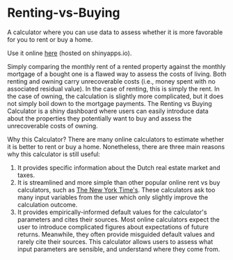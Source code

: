 # Renting-vs-Buying
A calculator where you can use data to assess whether it is more favorable for you to rent or buy a home.

Use it online [here](https://roy-m-moore.shinyapps.io/renting-vs-buying/) (hosted on shinyapps.io).

Simply comparing the monthly rent of a rented property against the monthly mortgage of a bought one is a flawed way to assess the costs of living. Both renting and owning carry unrecoverable costs (i.e., money spent with no associated residual value). In the case of renting, this is simply the rent. In the case of owning, the calculation is slightly more complicated, but it does not simply boil down to the mortgage payments. The Renting vs Buying Calculator is a shiny dashboard where users can easily introduce data about the properties they potentially want to buy and assess the unrecoverable costs of owning.

Why this Calculator?
There are many online calculators to estimate whether it is better to rent or buy a home. Nonetheless, there are three main reasons why this calculator is still useful:
1. It provides specific information about the Dutch real estate market and taxes.
2. It is streamlined and more simple than other popular online rent vs buy calculators, such as [The New York Time's](https://www.nytimes.com/interactive/2014/upshot/buy-rent-calculator.html). These calculators ask too many input variables from the user which only slightly improve the calculation outcome.
3. It provides empirically-informed default values for the calculator's parameters and cites their sources. Most online calculators expect the user to introduce complicated figures about expectations of future returns. Meanwhile, they often provide misguided default values and rarely cite their sources. This calculator allows users to assess what input parameters are sensible, and understand where they come from. 
